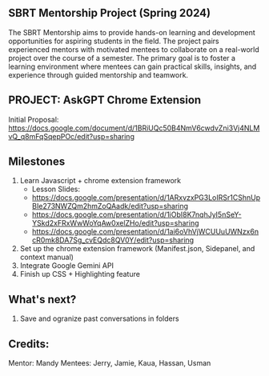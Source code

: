 ## SBRT Mentorship Project (Spring 2024) 
The SBRT Mentorship aims to provide hands-on learning and development opportunities for aspiring students in the field. The project pairs experienced mentors with motivated mentees to collaborate on a real-world project over the course of a semester. The primary goal is to foster a learning environment where mentees can gain practical skills, insights, and experience through guided mentorship and teamwork. 

## PROJECT: AskGPT Chrome Extension
Initial Proposal: https://docs.google.com/document/d/1BRiUQc50B4NmV6cwdvZni3Vj4NLMvQ_q8mFqSqepPOc/edit?usp=sharing

## Milestones
1. Learn Javascript + chrome extension framework
     - Lesson Slides:
     - https://docs.google.com/presentation/d/1ARxvzxPG3LoIRSr1CShnUpBIe273NWZQm2hmZoQAadk/edit?usp=sharing
     - https://docs.google.com/presentation/d/1iObI8K7nqhJyI5nSeY-YSkd2xFRxWwWoYqAw0xelZHo/edit?usp=sharing
     - https://docs.google.com/presentation/d/1ai6oVhVjWCUUuUWNzx6ncR0mk8DA7Sg_cvEQdc8QV0Y/edit?usp=sharing
2. Set up the chrome extension framework (Manifest.json, Sidepanel, and context manual)
3. Integrate Google Gemini API 
4. Finish up CSS + Highlighting feature

## What's next?
1. Save and ogranize past conversations in folders

## Credits: 
Mentor: Mandy 
Mentees: Jerry, Jamie, Kaua, Hassan, Usman 




